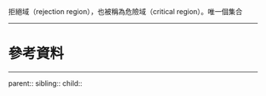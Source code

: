 拒絕域（rejection region），也被稱為危險域（critical region）。唯一個集合

- - -
# 參考資料

- - -
parent::
sibling::
child::